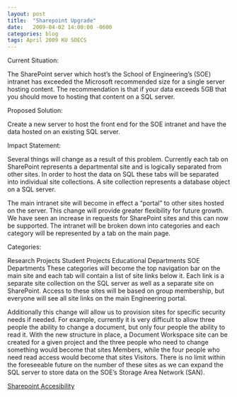 ```yaml
---
layout: post
title:  "Sharepoint Upgrade"
date:   2009-04-02 14:00:00 -0600
categories: blog
tags: April 2009 KU SOECS
---
```

Current Situation:

The SharePoint server which host’s the School of Engineering’s (SOE) intranet has exceeded the Microsoft recommended size for a single server hosting content. The recommendation is that if your data exceeds 5GB that you should move to hosting that content on a SQL server.

Proposed Solution:

Create a new server to host the front end for the SOE intranet and have the data hosted on an existing SQL server.

Impact Statement:

Several things will change as a result of this problem. Currently each tab on SharePoint represents a departmental site and is logically separated from other sites. In order to host the data on SQL these tabs will be separated into individual site collections. A site collection represents a database object on a SQL server.

The main intranet site will become in effect a “portal” to other sites hosted on the server. This change will provide greater flexibility for future growth. We have seen an increase in requests for SharePoint sites and this can now be supported. The intranet will be broken down into categories and each category will be represented by a tab on the main page.

Categories:

Research Projects
Student Projects
Educational Departments
SOE Departments
These categories will become the top navigation bar on the main site and each tab will contain a list of site links below it. Each link is a separate site collection on the SQL server as well as a separate site on SharePoint. Access to these sites will be based on group membership, but everyone will see all site links on the main Engineering portal.

Additionally this change will allow us to provision sites for specific security needs if needed. For example, currently it is very difficult to allow three people the ability to change a document, but only four people the ability to read it. With the new structure in place, a Document Workspace site can be created for a given project and the three people who need to change something would become that sites Members, while the four people who need read access would become that sites Visitors. There is no limit within the foreseeable future on the number of these sites as we can expand the SQL server to store data on the SOE’s Storage Area Network (SAN).

[Sharepoint Accesibility](https://prdwebappstorage.blob.core.windows.net/pattontech/images/SharepointAccessibility.jpg)
